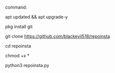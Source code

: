 command: 

apt updated && apt upgrade-y

pkg install git 

git clone https://github.com/blackevil518/repoinsta


cd repoinsta

chmod +x * 

python3 repoinsta.py
